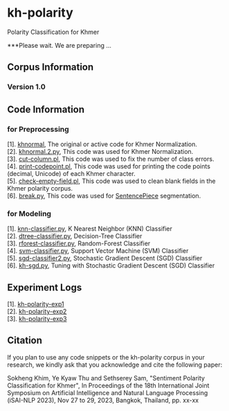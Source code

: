 # kh-polarity
Polarity Classification for Khmer

***Please wait. We are preparing ...  

## Corpus Information

### Version 1.0

## Code Information

### for Preprocessing

[1]. [khnormal](https://github.com/sillsdev/khmer-character-specification/blob/master/python/scripts/khnormal), The original or active code for Khmer Normalization.    
[2]. [khnormal.2.py](https://github.com/ye-kyaw-thu/kh-polarity/blob/main/code/khnormal.2.py), This code was used for Khmer Normalization.    
[3]. [cut-column.pl](https://github.com/ye-kyaw-thu/kh-polarity/blob/main/code/cut-column.pl), This code was used to fix the number of class errors.    
[4]. [print-codepoint.pl](https://github.com/ye-kyaw-thu/kh-polarity/blob/main/code/print-codepoint.pl), This code was used for printing the code points (decimal, Unicode) of each Khmer character.  
[5]. [check-empty-field.pl](https://github.com/ye-kyaw-thu/kh-polarity/blob/main/code/check-empty-field.pl), This code was used to clean blank fields in the Khmer polarity corpus.  
[6]. [break.py](https://github.com/ye-kyaw-thu/kh-polarity/blob/main/code/break.py), This code was used for [SentencePiece](https://github.com/google/sentencepiece) segmentation.   

### for Modeling

[1]. [knn-classifier.py](https://github.com/ye-kyaw-thu/kh-polarity/blob/main/code/knn-classifier.py), K Nearest Neighbor (KNN) Classifier  
[2]. [dtree-classifier.py](https://github.com/ye-kyaw-thu/kh-polarity/blob/main/code/dtree-classifier.py), Decision-Tree Classifier  
[3]. [rforest-classifier.py](https://github.com/ye-kyaw-thu/kh-polarity/blob/main/code/rforest-classifier.py), Random-Forest Classifier  
[4]. [svm-classifier.py](https://github.com/ye-kyaw-thu/kh-polarity/blob/main/code/svm-classifier.py), Support Vector Machine (SVM) Classifier  
[5]. [sgd-classifier2.py](https://github.com/ye-kyaw-thu/kh-polarity/blob/main/code/sgd-classifier2.py), Stochastic Gradient Descent (SGD) Classifier   
[6]. [kh-sgd.py](https://github.com/ye-kyaw-thu/kh-polarity/blob/main/code/kh-sgd.py), Tuning with Stochastic Gradient Descent (SGD) Classifier    

## Experiment Logs

[1]. [kh-polarity-exp1](https://github.com/ye-kyaw-thu/error-overflow/blob/master/kh-polarity-exp1.md)  
[2]. [kh-polarity-exp2](https://github.com/ye-kyaw-thu/error-overflow/blob/master/kh-polarity-exp2.md)  
[3]. [kh-polarity-exp3](https://github.com/ye-kyaw-thu/error-overflow/blob/master/kh-polarity-exp3.md)  

## Citation

If you plan to use any code snippets or the kh-polarity corpus in your research, we kindly ask that you acknowledge and cite the following paper:   

Sokheng Khim, Ye Kyaw Thu and Sethserey Sam, "Sentiment Polarity Classification for Khmer", In Proceedings of the 18th International Joint Symposium on Artificial Intelligence and Natural Language Processing (iSAI-NLP 2023), Nov 27 to 29, 2023, Bangkok, Thailand, pp. xx-xx  
